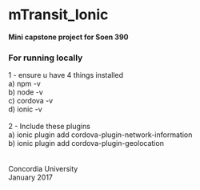# mTransit_Ionic
<b>Mini capstone project for Soen 390</b>

### For running locally<br />
1 - ensure u have 4 things installed <br />
    a) npm -v<br />
    b) node -v<br />
    c) cordova -v<br />
    d) ionic -v<br />
<br />
2 - Include these plugins<br />
    a) ionic plugin add cordova-plugin-network-information<br />
    b) ionic plugin add cordova-plugin-geolocation<br />
<br />
<br />
Concordia University<br />
January 2017
